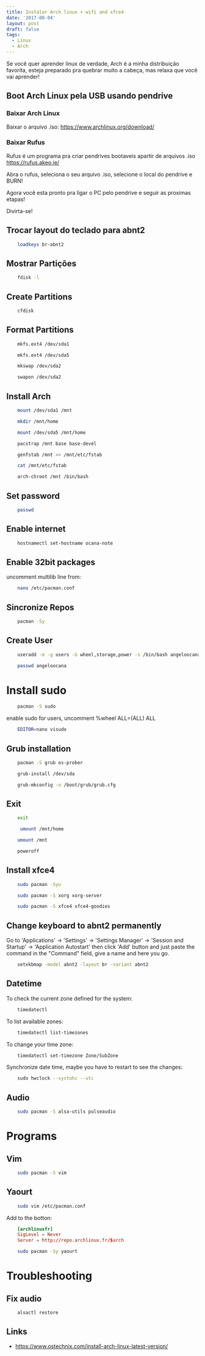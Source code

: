 ```yaml
---
title: Instalar Arch linux + wifi and xfce4
date: '2017-08-04'
layout: post
draft: false
tags:
  - Linux
  - Arch
---
```


Se você quer aprender linux de verdade, Arch é a minha distribuição favorita, esteja preparado pra quebrar muito a cabeça, mas relaxa que você vai aprender!

## Boot Arch Linux pela USB usando pendrive

### Baixar Arch Linux
Baixar o arquivo .iso:
https://www.archlinux.org/download/

### Baixar Rufus
Rufus é um programa pra criar pendrives bootaveis apartir de arquivos .iso
https://rufus.akeo.ie/

Abra o rufus, seleciona o seu arquivo .iso, selecione o local do pendrive e BURN!

Agora você esta pronto pra ligar o PC pelo pendrive e seguir as proximas etapas!

Divirta-se!

## Trocar layout do teclado para abnt2
```bash
    loadkeys br-abnt2
```

## Mostrar Partições
```bash
    fdisk -l
```

## Create Partitions
```bash
    cfdisk
```

## Format Partitions
```bash
    mkfs.ext4 /dev/sda1
```

```bash
    mkfs.ext4 /dev/sda5
```

```bash
    mkswap /dev/sda2
```

```bash
    swapon /dev/sda2
```

## Install Arch

```bash
    mount /dev/sda1 /mnt
```

```bash
    mkdir /mnt/home
```

```bash
    mount /dev/sda5 /mnt/home
```

```bash
    pacstrap /mnt base base-devel
```

```bash
    genfstab /mnt >> /mnt/etc/fstab
```

```bash
    cat /mnt/etc/fstab
```

```bash
    arch-chroot /mnt /bin/bash
```

## Set password
```bash
    passwd
```
## Enable internet
```bash
    hostnamectl set-hostname ocana-note
```

## Enable 32bit packages
uncomment multilib line from:
```bash
    nano /etc/pacman.conf
```

## Sincronize  Repos
```bash
    pacman -Sy
```

## Create User
```bash
    useradd -m -g users -G wheel,storage,power -s /bin/bash angeloocana
```
```bash
    passwd angeloocana
```

# Install sudo
```bash
    pacman -S sudo
```
enable sudo for users, uncomment %wheel ALL=(ALL) ALL
```bash
    EDITOR=nano visudo
```

## Grub installation
```bash
    pacman -S grub os-prober
```
```bash
    grub-install /dev/sda
```
```bash
    grub-mkconfig -o /boot/grub/grub.cfg
```

## Exit
```bash
    exit
```
```bash
     umount /mnt/home
```
```bash
    umount /mnt
```
```bash
    poweroff
```

## Install xfce4
```bash
    sudo pacman -Syu
```
```bash
    sudo pacman -S xorg xorg-server
```
```bash
    sudo pacman -S xfce4 xfce4-goodies
```

## Change keyboard to abnt2 permanently

Go to 'Applications' -> 'Settings' -> 'Settings Manager' -> 'Session and Startup' -> 'Application Autostart' then click 'Add' button and just paste the command in the "Command" field, give a name and here you go.
```bash
    setxkbmap -model abnt2 -layout br -variant abnt2
```

## Datetime
To check the current zone defined for the system:
```bash
    timedatectl
```

To list available zones:
```bash
    timedatectl list-timezones
```

To change your time zone:
```bash
    timedatectl set-timezone Zone/SubZone   
```

Synchronize date time, maybe you have to restart to see the changes:
```bash
    sudo hwclock --systohc --utc
```    

## Audio
```bash
    sudo pacman -S alsa-utils pulseaudio
```

# Programs
## Vim
```bash
    sudo pacman -S vim
```

## Yaourt
```bash
    sudo vim /etc/pacman.conf
```
Add to the botton:
```conf
    [archlinuxfr]
    SigLevel = Never
    Server = http://repo.archlinux.fr/$arch
```

```bash
    sudo pacman -Sy yaourt
```
# Troubleshooting

## Fix audio
```
    alsactl restore
```

## Links
 - https://www.ostechnix.com/install-arch-linux-latest-version/
